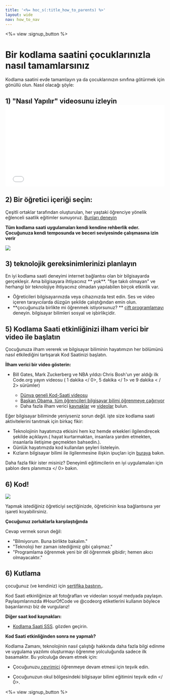```yaml
---
title: '<%= hoc_s(:title_how_to_parents) %>'
layout: wide
nav: how_to_nav
---
```

<%= view :signup_button %>

# Bir kodlama saatini çocuklarınızla nasıl tamamlarsınız

Kodlama saatini evde tamamlayın ya da çocuklarınızın sınıfına götürmek için gönüllü olun. Nasıl olacağı şöyle:

## 1) "Nasıl Yapılır" videosunu izleyin <iframe width="500" height="255" src="//www.youtube.com/embed/SrnvvWDm73k" frameborder="0" allowfullscreen mark="crwd-mark"></iframe> 

## 2) Bir öğretici içeriği seçin:

Çeşitli ortaklar tarafından oluşturulan, her yaştaki öğrenciye yönelik eğlenceli saatlik eğitimler sunuyoruz. [Bunları deneyin](<%= resolve_url('/learn') %>)

**Tüm kodlama saati uygulamaları kendi kendine rehberlik eder. Çocuğunuza kendi temposunda ve beceri seviyesinde çalışmasına izin verir**

[![](/images/fit-700/tutorials.png)](<%= resolve_url('/learn') %>)

## 3) teknolojik gereksinimlerinizi planlayın

En iyi kodlama saati deneyimi internet bağlantısı olan bir bilgisayarda gerçekleşir. Ama bilgisayara ihtiyacınız ** yok**. "fişe takılı olmayan" ve herhangi bir teknolojiye ihtiyacınız olmadan yapılabilen birçok etkinlik var.

- Öğreticileri bilgisayarınızda veya cihazınızda test edin. Ses ve video içeren tarayıcılarda düzgün şekilde çalıştığından emin olun.
- **çocuğunuzla birlikte mi öğrenmek istiyorsunuz? ** [çift programlamayı ](http://www.ncwit.org/resources/pair-programming-box-power-collaborative-learning)deneyin. bilgisayar bilimleri sosyal ve işbirlikçidir.

## 5) Kodlama Saati etkinliğinizi ilham verici bir video ile başlatın

Çocuğunuza ilham vererek ve bilgisayar biliminin hayatımızın her bölümünü nasıl etkilediğini tartışarak Kod Saatinizi başlatın.

**İlham verici bir video gösterin:**

- Bill Gates, Mark Zuckerberg ve NBA yıldızı Chris Bosh'un yer aldığı ilk Code.org yayın videosu ( 1 dakika </ 0>,  5 dakika </ 1> ve  9 dakika < / 2> sürümler)</li> 
    
    - [ Dünya geneli Kod-Saati videosu](https://www.youtube.com/watch?v=KsOIlDT145A)
    - [Başkan Obama, tüm öğrencileri bilgisayar bilimi öğrenmeye çağırıyor](https://www.youtube.com/watch?v=6XvmhE1J9PY)
    - Daha fazla ilham verici [kaynaklar](<%= resolve_url('https://code.org/inspire') %>) ve [videolar](https://www.youtube.com/playlist?list=PLzdnOPI1iJNfpD8i4Sx7U0y2MccnrNZuP) bulun.</ul> 
    
    Eğer bilgisayar biliminde yeniyseniz sorun değil. işte size kodlama saati aktivitelerini tanıtmak için birkaç fikir:
    
    - Teknolojinin hayatımıza etkisini hem kız hemde erkekleri ilgilendirecek şekilde açıklayın.( hayat kurtarmaktan, insanlara yardım etmekten, insanlarla iletişime geçmekten bahsedin.).
    - Günlük hayatımızda kod kullanılan şeyleri listeleyin.
    - Kızların bilgisayar bilimi ile ilgilenmesine ilişkin ipuçları için [buraya](<%= resolve_url('https://code.org/girls') %>) bakın.
    
    Daha fazla fikir ister misiniz? Deneyimli eğitimcilerin en iyi uygulamaları için  şablon ders planımıza </ 0> bakın.</p> 
    
    ## 6) Kod!
    
    <img src="/images/fit-700/tutorial-short-link.png" />
    
    Yapmak istediğiniz öğreticiyi seçtiğinizde, öğreticinin kısa bağlantısına yer işareti koyabilirsiniz.
    
    **Çocuğunuz zorluklarla karşılaştığında**
    
    Cevap vermek sorun değil:
    
    - "Bilmiyorum. Buna birlikte bakalım."
    - "Teknoloji her zaman istediğimiz gibi çalışmaz."
    - "Programlama öğrenmek yeni bir dil öğrenmek gibidir; hemen akıcı olmayacaktır."
    
    ## 6) Kutlama
    
    çocuğunuz (ve kendiniz) için [sertifika bastırın.](<%= resolve_url('https://code.org/certificates') %>).
    
    Kod Saati etkinliğinize ait fotoğrafları ve videoları sosyal medyada paylaşın. Paylaşımlarınızda #HourOfCode ve @codeorg etiketlerini kullanın böylece başarılarınızı biz de vurgularız!
    
    **Diğer saat kod kaynakları:**
    
    - [ Kodlama Saati SSS](https://support.code.org/hc/en-us/categories/200147083-Hour-of-Code). gözden geçirin.
    
    **Kod Saati etkinliğinden sonra ne yapmalı?**
    
    Kodlama Zamanı, teknolojinin nasıl çalıştığı hakkında daha fazla bilgi edinme ve uygulama yazılımı oluşturmayı öğrenme yolculuğunda sadece ilk basamaktır. Bu yolculuğa devam etmek için:
    
    - Çocuğunuzu[ çevrimiçi](<%= resolve_url('https://code.org/learn/beyond') %>) öğrenmeye devam etmesi için teşvik edin.
    - Çocuğunuzun okul bölgesindeki bilgisayar bilimi eğitimini  teşvik edin </ 0>.</li> </ul> 
        
        <%= view :signup_button %>